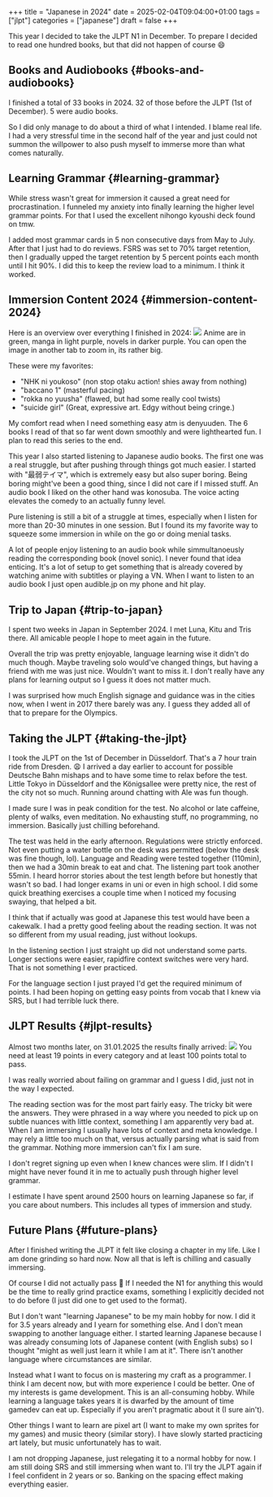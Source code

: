 +++
title = "Japanese in 2024"
date = 2025-02-04T09:04:00+01:00
tags = ["jlpt"]
categories = ["japanese"]
draft = false
+++

This year I decided to take the JLPT N1 in December.
To prepare I decided to read one hundred books, but that did not happen of course 😄


## Books and Audiobooks {#books-and-audiobooks}

I finished a total of 33 books in 2024. 32 of those before the JLPT (1st of December).
5 were audio books.

So I did only manage to do about a third of what I intended.
I blame real life. I had a very stressful time in the second half of the year and just could not summon the willpower to also push myself to immerse more than what comes naturally.


## Learning Grammar {#learning-grammar}

While stress wasn't great for immersion it caused a great need for procrastination.
I funneled my anxiety into finally learning the higher level grammar points.
For that I used the excellent nihongo kyoushi deck found on tmw.

I added most grammar cards in 5 non consecutive days from May to July.
After that I just had to do reviews. FSRS was set to 70% target retention, then I gradually upped the target retention by 5 percent points each month until I hit 90%.
I did this to keep the review load to a minimum. I think it worked.


## Immersion Content 2024 {#immersion-content-2024}

Here is an overview over everything I finished in 2024:
![](/ox-hugo/immersion_2024.avif)
Anime are in green, manga in light purple, novels in darker purple.
You can open the image in another tab to zoom in, its rather big.

These were my favorites:

-   "NHK ni youkoso" (non stop otaku action! shies away from nothing)
-   "baccano 1" (masterful pacing)
-   "rokka no yuusha" (flawed, but had some really cool twists)
-   "suicide girl" (Great, expressive art. Edgy without being cringe.)

My comfort read when I need something easy atm is denyuuden.
The 6 books I read of that so far went down smoothly and were lighthearted fun.
I plan to read this series to the end.

This year I also started listening to Japanese audio books.
The first one was a real struggle, but after pushing through things got much easier.
I started with "最弱テイマ", which is extremely easy but also super boring.
Being boring might've been a good thing, since I did not care if I missed stuff.
An audio book I liked on the other hand was konosuba. The voice acting elevates the comedy to an actually funny level.

Pure listening is still a bit of a struggle at times, especially when I listen for more than 20-30 minutes in one session. But I found its my favorite way to squeeze some immersion in while on the go or doing menial tasks.

A lot of people enjoy listening to an audio book while simmultanoeusly reading the corresponding book (novel sonic).
I never found that idea enticing.
It's a lot of setup to get something that is already covered by watching anime with subtitles or playing a VN.
When I want to listen to an audio book I just open audible.jp on my phone and hit play.


## Trip to Japan {#trip-to-japan}

I spent two weeks in Japan in September 2024.
I met Luna, Kitu and Tris there. All amicable people I hope to meet again in the future.

Overall the trip was pretty enjoyable, language learning wise it didn't do much though.
Maybe traveling solo would've changed things, but having a friend with me was just nice.
Wouldn't want to miss it.
I don't really have any plans for learning output so I guess it does not matter much.

I was surprised how much English signage and guidance was in the cities now,
when I went in 2017 there barely was any.
I guess they added all of that to prepare for the Olympics.


## Taking the JLPT {#taking-the-jlpt}

I took the JLPT on the 1st of December in Düsseldorf. That's a 7 hour train ride from Dresden. 😩
I arrived a day earlier to account for possible Deutsche Bahn mishaps and to have some time to relax before the test.
Little Tokyo in Düsseldorf and the Königsallee were pretty nice, the rest of the city not so much.
Running around chatting with Ale was fun though.

I made sure I was in peak condition for the test. No alcohol or late caffeine, plenty of walks, even meditation.
No exhausting stuff, no programming, no immersion. Basically just chilling beforehand.

The test was held in the early afternoon. Regulations were strictly enforced.
Not even putting a water bottle on the desk was permitted (below the desk was fine though, lol).
Language and Reading were tested together (110min), then we had a 30min break to eat and chat. The listening part took another 55min.
I heard horror stories about the test length before but honestly that wasn't so bad. I had longer exams in uni or even in high school.
I did some quick breathing exercises a couple time when I noticed my focusing swaying, that helped a bit.

I think that if actually was good at Japanese this test would have been a cakewalk.
I had a pretty good feeling about the reading section. It was not so different from my usual reading, just without lookups.

In the listening section I just straight up did not understand some parts.
Longer sections were easier, rapidfire context switches were very hard. That is not something I ever practiced.

For the language section I just prayed I'd get the required minimum of points.
I had been hoping on getting easy points from vocab that I knew via SRS, but I had terrible luck there.


## JLPT Results {#jlpt-results}

Almost two months later, on 31.01.2025 the results finally arrived:
![](/ox-hugo/jlpt_2024.avif)
You need at least 19 points in every category and at least 100 points total to pass.

I was really worried about failing on grammar and I guess I did, just not in the way I expected.

The reading section was for the most part fairly easy. The tricky bit were the answers.
They were phrased in a way where you needed to pick up on subtle nuances with little context,
something I am apparently very bad at.
When I am immersing I usually have lots of context and meta knowledge.
I may rely a little too much on that, versus actually parsing what is said from the grammar.
Nothing more immersion can't fix I am sure.

I don't regret signing up even when I knew chances were slim.
If I didn't I might have never found it in me to actually push through higher level grammar.

I estimate I have spent around 2500 hours on learning Japanese so far, if you care about numbers. This includes all types of immersion and study.


## Future Plans {#future-plans}

After I finished writing the JLPT it felt like closing a chapter in my life.
Like I am done grinding so hard now.
Now all that is left is chilling and casually immersing.

Of course I did not actually pass 😬
If I needed the N1 for anything this would be the time to really grind practice exams,
something I explicitly decided not to do before (I just did one to get used to the format).

But I don't want "learning Japanese" to be my main hobby for now.
I did it for 3.5 years already and I yearn for something else.
And I don't mean swapping to another language either.
I started learning Japanese because I was already consuming lots of Japanese content (with English subs)
so I thought "might as well just learn it while I am at it".
There isn't another language where circumstances are similar.

Instead what I want to focus on is mastering my craft as a programmer.
I think I am decent now, but with more experience I could be better.
One of my interests is game development. This is an all-consuming hobby.
While learning a language takes years it is dwarfed by the amount of time gamedev can eat up.
Especially if you aren't pragmatic about it (I sure ain't).

Other things I want to learn are pixel art (I want to make my own sprites for my games) and music theory (similar story).
I have slowly started practicing art lately, but music unfortunately has to wait.

I am not dropping Japanese, just relegating it to a normal hobby for now.
I am still doing SRS and still immersing when want to.
I'll try the JLPT again if I feel confident in 2 years or so.
Banking on the spacing effect making everything easier.
